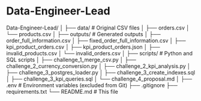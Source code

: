 # Data-Engineer-Lead

Data-Engineer-Lead/
│
├── data/                   # Original CSV files
│   ├── orders.csv
│   └── products.csv
│
├── outputs/                # Generated outputs
│   ├── order_full_information.csv
│   ├── fixed_order_full_information.csv
│   ├── kpi_product_orders.csv
│   ├── kpi_product_orders.json
│   ├── invalid_products.csv
│   └── invalid_orders.csv
│
├── scripts/                # Python and SQL scripts
│   ├── challenge_1_merge_csv.py
│   ├── challenge_2_currency_conversion.py
│   ├── challenge_2_kpi_analysis.py
│   ├── challenge_3_postgres_loader.py
│   ├── challenge_3_create_indexes.sql
│   ├── challenge_3_kpi_queries.sql
│   └── challenge_4_proposal.md
│
├── .env                    # Environment variables (excluded from Git)
├── .gitignore
├── requirements.txt
└── README.md               # This file
